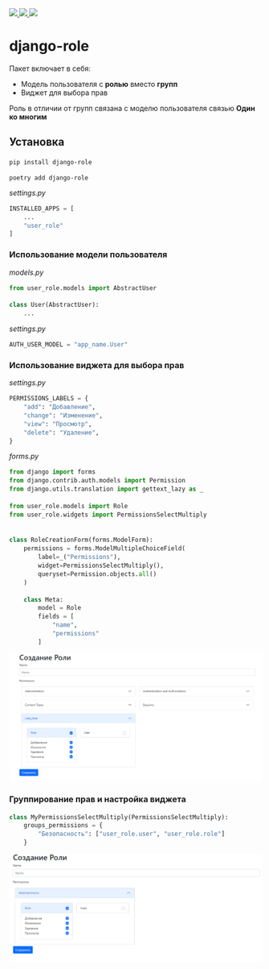 
<a href="https://pypi.org/project/django-role/">
  <img src="https://img.shields.io/pypi/dm/django-role"/>
</a>
<a href="https://pypi.org/project/django-role/">
  <img src="https://img.shields.io/pypi/v/django-role"/>
</a>
<a href="https://github.com/isys35/django-role">
  <img src="https://img.shields.io/github/last-commit/isys35/django-role"/>
</a>

# django-role

Пакет включает в себя:
* Модель пользователя с **ролью** вместо **групп**
* Виджет для выбора прав

Роль в отличии от групп связана с моделю пользователя связью **Один ко многим**

## Установка

```pip install django-role```

```poetry add django-role```


_settings.py_
```python
INSTALLED_APPS = [
    ...
    "user_role"
]
```

### Использование модели пользователя
_models.py_
```python
from user_role.models import AbstractUser

class User(AbstractUser):
    ...
```
_settings.py_
```python
AUTH_USER_MODEL = "app_name.User"
```

### Использование виджета для выбора прав

_settings.py_
```python
PERMISSIONS_LABELS = {
    "add": "Добавление",
    "change": "Изменение",
    "view": "Просмотр",
    "delete": "Удаление",
}
```

_forms.py_
```python
from django import forms
from django.contrib.auth.models import Permission
from django.utils.translation import gettext_lazy as _

from user_role.models import Role
from user_role.widgets import PermissionsSelectMultiply


class RoleCreationForm(forms.ModelForm):
    permissions = forms.ModelMultipleChoiceField(
        label=_("Permissions"),
        widget=PermissionsSelectMultiply(),
        queryset=Permission.objects.all()
    )

    class Meta:
        model = Role
        fields = [
            "name",
            "permissions"
        ]
```

<img src="widget.png"/>

### Группирование прав и настройка виджета

```python
class MyPermissionsSelectMultiply(PermissionsSelectMultiply):
    groups_permissions = {
        "Безопасность": ["user_role.user", "user_role.role"]
    }
```

<img src="widget2.png"/>
